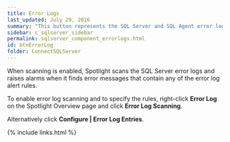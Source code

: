 ```yaml
---
title: ﻿Error Logs
last_updated: July 29, 2016
summary: "This button represents the SQL Server and SQL Agent error logs."
sidebar: c_sqlserver_sidebar
permalink: sqlserver_component_errorlogs.html
id: btnErrorLog
folder: ConnectSQLServer
---
```



﻿When scanning is enabled, Spotlight scans the SQL Server error logs and raises alarms when it finds error messages that contain any of the error log alert rules.

To enable error log scanning and to specify the rules, right-click **Error Log** on the Spotlight Overview page and click **Error Log Scanning**.

Alternatively click **Configure \| Error Log Entries**.

{% include links.html %}
